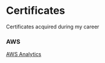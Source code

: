 # Certificates
Certificates acquired during my career
### AWS
[AWS Analytics](https://github.com/LeonardoAlvesFrancisco/Certificates/tree/main/AWS%20-%20Data%20Analytics "AWS Analytics")

